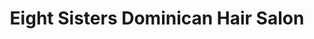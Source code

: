 ---
title: "Eight Sisters Dominican Hair Salon"
url: /edgewood/eight-sisters-dominican-hair-salon/
shop: Friseur
---